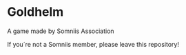 Goldhelm
========

A game made by Somniis Association

If you´re not a Somniis member, please leave this repository!
